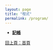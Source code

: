 ```yaml
---
layout: page
title: "程式"
permalink: /program/
---
```

- **[記帳](/activity_reflections/program/accounting/)**

[回上頁：首頁](/activity_reflections/)